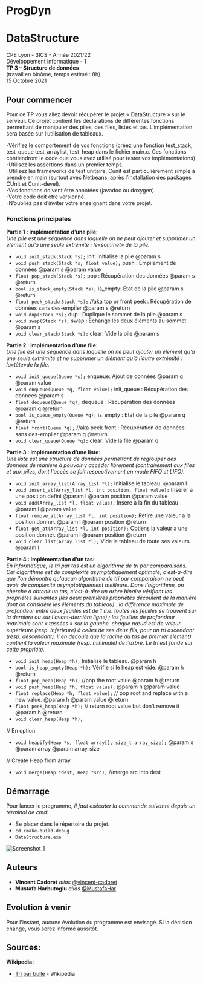 # ProgDyn

# DataStructure

CPE Lyon - 3ICS - Année 2021/22   
Développement informatique - 1   
**TP 3 – Structure de données**   
(travail en binôme, temps estimé : 8h)   
15 Octobre 2021    


## Pour commencer   
Pour ce TP vous allez devoir récupérer le projet « DataStructure » sur le serveur. Ce projet contient les déclarations de différentes fonctions permettant de manipuler des piles, des files, listes et tas. L’implémentation sera basée sur l’utilisation de tableaux.   
  
-Vérifiez le comportement de vos fonctions (créez une fonction test_stack, test_queue test_arraylist, test_heap dans le fichier main.c. Ces fonctions contiendront le code que vous avez utilisé pour tester vos implémentations)   
-Utilisez les assertions dans un premier temps.   
-Utilisez les frameworks de test unitaire. Cunit est  particulièrement simple à prendre en main (surtout avec Netbeans, après l’installation des packages CUnit et Cunit-devel).   
-Vos fonctions doivent être annotées (javadoc ou doxygen).   
-Votre code doit être versionné.   
-N’oubliez pas d’inviter votre enseignant dans votre projet.   

### Fonctions principales   
**Partie 1 : implémentation d’une pile:**   
_Une pile est une séquence dans laquelle on ne peut ajouter et supprimer un élément qu’a une seule extrémité : le«sommet» de la pile._  

- `void init_stack(Stack *s);`  init: Initialise la pile   @param s
- `void push_stack(Stack *s, float value);`   push : Empilement de données  @param s  @param value
- `float pop_stack(Stack *s);`  pop : Récupération des données  @param s  @return
- `bool is_stack_empty(Stack *s);`   is_empty: Etat de la pile  @param s  @return
- `float peek_stack(Stack *s);` //aka top or front   peek : Récupération de données sans des-empiler   @param s   @return
- `void dup(Stack *s);`  dup : Duplique le sommet de la pile  @param s
- `void swap(Stack *s);`  swap : Echange les deux éléments au sommet   @param s
- `void clear_stack(Stack *s);`  clear: Vide la pile  @param s

**Partie 2 : implémentation d’une file:**   
_Une file est une séquence dans laquelle on ne peut ajouter un élément qu’a une seule extrémité et ne supprimer un élément qu’à l’autre extrémité : la«tête»de la file._
- `void init_queue(Queue *s);`  enqueue: Ajout de données  @param q  @param value
- `void enqueue(Queue *q, float value);`  init_queue : Récupération des données   @param s
- `float dequeue(Queue *q);`  dequeue : Récupération des données  @param q  @return
- `bool is_queue_empty(Queue *q);`   is_empty : Etat de la pile   @param q   @return
- `float front(Queue *q);` //aka peek  front : Récupération de données sans des-empiler   @param q  @return
- `void clear_queue(Queue *q);`  clear: Vide la file  @param q

**Partie 3 : implémentation d’une liste:**   
_Une liste est une structure de données permettant de regrouper des données de manière à pouvoir y accéder librement (contrairement aux files et aux piles, dont l'accès se fait respectivement en mode FIFO et LIFO)._
- `void init_array_list(Array_list *l);`  Initialise le tableau.  @param l
- `void insert_at(Array_list *l, int position, float value);`  Inserer a une position defini  @param l  @param position  @param value
- `void add(Array_list *l, float value);`   Insere a la fin du tableau  @param l  @param value
- `float remove_at(Array_list *l, int position);`   Retire une valeur a la position donner. @param l  @param position  @return
- `float get_at(Array_list *l, int position);`   Obtiens la valeur a une position donner.  @param l  @param position  @return
- `void clear_list(Array_list *l);`    Vide le tableau de toute ses valeurs.  @param l

**Partie 4 : Implémentation d’un tas:**   
_En informatique, le tri par tas est un algorithme de tri par comparaisons. Cet algorithme est de complexité asymptotiquement optimale, c'est-à-dire que l'on démontre qu'aucun algorithme de tri par comparaison ne peut avoir de complexité asymptotiquement meilleure. Dans l'algorithme, on cherche à obtenir un tas, c'est-à-dire un arbre binaire vérifiant les propriétés suivantes (les deux premières propriétés découlent de la manière dont on considère les éléments du tableau) : la différence maximale de profondeur entre deux feuilles est de 1 (i.e. toutes les feuilles se trouvent sur la dernière ou sur l'avant-dernière ligne) ; les feuilles de profondeur maximale sont « tassées » sur la gauche. chaque nœud est de valeur supérieure (resp. inférieure) à celles de ses deux fils, pour un tri ascendant (resp. descendant). Il en découle que la racine du tas (le premier élément) contient la valeur maximale (resp. minimale) de l'arbre. Le tri est fondé sur cette propriété._
- `void init_heap(Heap *h);` Initialise le tableau.  @param h
- `bool is_heap_empty(Heap *h);` Vérifie si le heap est vide.  @param h @return
- `float pop_heap(Heap *h);` //pop the root value  @param h @return
- `void push_heap(Heap *h, float value);`  @param h  @param value
- `float replace(Heap *h, float value);` // pop root and replace with a new value.   @param h  @param value @return
- `float peek_heap(Heap *h);` // return root value but don’t remove it   @param h  @return
- `void clear_heap(Heap *h);`

// En option
- `void heapify(Heap *s, float array[], size_t array_size);`   @param s  @param array  @param array_size

// Create Heap from array
- `void merge(Heap *dest, Heap *src);` //merge src into dest

## Démarrage
Pour lancer le programme, _il faut exécuter la commande suivante depuis un terminal de cmd_:   
 - Se placer dans le répertoire du projet.
 - `cd cmake-build-debug`
 - `DataStructure.exe`
 
 ![Screenshot_1](https://user-images.githubusercontent.com/58009814/137632116-11dd885d-bbe9-459a-ac33-5d1b8c3aa1ff.png)


## Auteurs   
* **Vincent Cadoret** _alias_ [@vincent-cadoret](https://github.com/vincent-cadoret)   
* **Mustafa Harbutoglu** _alias_ [@MustafaHar](https://github.com/MustafaHar)   

## Evolution à venir   
Pour l'instant, aucune évolution du programme est envisagé. 
Si la décision change, vous serez informé aussitôt.   

## Sources:   
**Wikipedia:**
- [Tri par bulle](https://fr.wikipedia.org/wiki/Tri_%C3%A0_bulles) - Wikipedia
